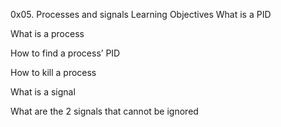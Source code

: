 0x05. Processes and signals
Learning Objectives
What is a PID

What is a process

How to find a process’ PID

How to kill a process

What is a signal

What are the 2 signals that cannot be ignored
